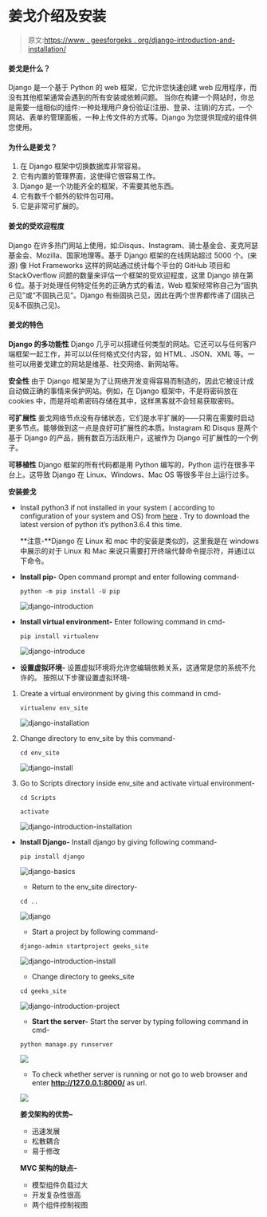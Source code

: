 # 姜戈介绍及安装

> 原文:[https://www . geesforgeks . org/django-introduction-and-installation/](https://www.geeksforgeeks.org/django-introduction-and-installation/)

#### 姜戈是什么？

Django 是一个基于 Python 的 web 框架，它允许您快速创建 web 应用程序，而没有其他框架通常会遇到的所有安装或依赖问题。
当你在构建一个网站时，你总是需要一组相似的组件:一种处理用户身份验证(注册、登录、注销)的方式，一个网站、表单的管理面板，一种上传文件的方式等。Django 为您提供现成的组件供您使用。

#### 为什么是姜戈？

1.  在 Django 框架中切换数据库非常容易。
2.  它有内置的管理界面，这使得它很容易工作。
3.  Django 是一个功能齐全的框架，不需要其他东西。
4.  它有数千个额外的软件包可用。
5.  它是非常可扩展的。

#### 姜戈的受欢迎程度

Django 在许多热门网站上使用，如:Disqus、Instagram、骑士基金会、麦克阿瑟基金会、Mozilla、国家地理等。基于 Django 框架的在线网站超过 5000 个。(来源)
像 Hot Frameworks 这样的网站通过统计每个平台的 GitHub 项目和 StackOverflow 问题的数量来评估一个框架的受欢迎程度，这里 Django 排在第 6 位。基于对处理任何特定任务的正确方式的看法，Web 框架经常称自己为“固执己见”或“不固执己见”。Django 有些固执己见，因此在两个世界都传递了(固执己见&不固执己见)。

#### 姜戈的特色

**Django 的多功能性**
Django 几乎可以搭建任何类型的网站。它还可以与任何客户端框架一起工作，并可以以任何格式交付内容，如 HTML、JSON、XML 等。一些可以用姜戈建立的网站是维基、社交网络、新网站等。

**安全性**
由于 Django 框架是为了让网络开发变得容易而制造的，因此它被设计成自动做正确的事情来保护网站。例如，在 Django 框架中，不是将密码放在 cookies 中，而是将哈希密码存储在其中，这样黑客就不会轻易获取密码。

**可扩展性**
姜戈网络节点没有存储状态，它们是水平扩展的——只需在需要时启动更多节点。能够做到这一点是良好可扩展性的本质。Instagram 和 Disqus 是两个基于 Django 的产品，拥有数百万活跃用户，这被作为 Django 可扩展性的一个例子。

**可移植性**
Django 框架的所有代码都是用 Python 编写的，Python 运行在很多平台上。这导致 Django 在 Linux、Windows、Mac OS 等很多平台上运行过多。

**安装姜戈**

*   Install python3 if not installed in your system ( according to configuration of your system and OS) from [here](https://www.python.org/downloads/) . Try to download the latest version of python it’s python3.6.4 this time.

    **注意-**Django 在 Linux 和 mac 中的安装是类似的，这里我是在 windows 中展示的对于 Linux 和 Mac 来说只需要打开终端代替命令提示符，并通过以下命令。

*   **Install pip-** Open command prompt and enter following command-

    ```
    python -m pip install -U pip
    ```

    ![django-introduction](img/33f469c8348a7724c5b9e9bba521565f.png)

*   **Install virtual environment-** Enter following command in cmd-

    ```
    pip install virtualenv
    ```

    ![django-introduce](img/8e131c5cad7c4a462958c113bd0f9937.png)

*   **设置虚拟环境-** 设置虚拟环境将允许您编辑依赖关系，这通常是您的系统不允许的。
    按照以下步骤设置虚拟环境-

1.  Create a virtual environment by giving this command in cmd-

    ```
    virtualenv env_site
    ```

    ![django-installation](img/342d4a4d53cb22e80239d2c75bac8883.png)

2.  Change directory to env_site by this command-

    ```
    cd env_site
    ```

    ![django-install](img/2ee9c080ee72872c6c88d9df1b2207b3.png)

3.  Go to Scripts directory inside env_site and activate virtual environment-

    ```
    cd Scripts
    ```

    ```
    activate
    ```

    ![django-introduction-installation](img/e27247edac6921d4221318b289d8e3e5.png)

*   **Install Django-** Install django by giving following command-

    ```
    pip install django
    ```

    ![django-basics](img/0113040582552ed5f19396182d03a4aa.png)

    *   Return to the env_site directory-

    ```
    cd ..
    ```

    ![django](img/64bde968916470ae0b66a7871cbd5014.png)

    *   Start a project by following command-

    ```
    django-admin startproject geeks_site
    ```

    ![django-introduction-install](img/c34b678859b3f604e1a6779024d6ff94.png)

    *   Change directory to geeks_site

    ```
    cd geeks_site
    ```

    ![django-introduction-project](img/0ae2a84077a845d2db1c57e22a856883.png)

    *   **Start the server-** Start the server by typing following command in cmd-

    ```
    python manage.py runserver
    ```

    ![](img/401cf357b0745635d5ff77517850379d.png)

    *   To check whether server is running or not go to web browser and enter **http://127.0.0.1:8000/** as url.

    ![](img/8b1fb91e55b4efc66fbcef68c0b81071.png)

    **姜戈架构的优势–**

    *   迅速发展
    *   松散耦合
    *   易于修改

    **MVC 架构的缺点–**

    *   模型组件负载过大
    *   开发复杂性很高
    *   两个组件控制视图